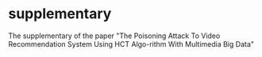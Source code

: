 # supplementary
The supplementary of the paper "The Poisoning Attack To Video Recommendation System Using HCT Algo-rithm With Multimedia Big Data"
